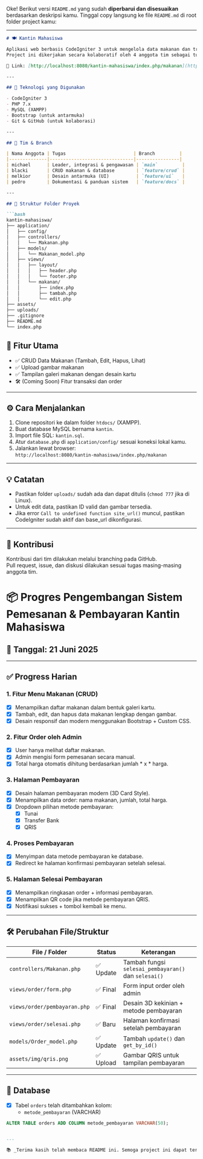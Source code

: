 Oke! Berikut versi `README.md` yang sudah **diperbarui dan disesuaikan** berdasarkan deskripsi kamu. Tinggal copy langsung ke file `README.md` di root folder project kamu:

---

```markdown
# 🍽 Kantin Mahasiswa

Aplikasi web berbasis CodeIgniter 3 untuk mengelola data makanan dan transaksi di kantin kampus.  
Project ini dikerjakan secara kolaboratif oleh 4 anggota tim sebagai tugas proyek kuliah.

🔗 Link: [http://localhost:8080/kantin-mahasiswa/index.php/makanan](http://localhost:8080/kantin-mahasiswa/index.php/makanan)

---

## 🚀 Teknologi yang Digunakan

- CodeIgniter 3
- PHP 7.x
- MySQL (XAMPP)
- Bootstrap (untuk antarmuka)
- Git & GitHub (untuk kolaborasi)

---

## 👥 Tim & Branch

| Nama Anggota | Tugas                         | Branch         |
|--------------|-------------------------------|----------------|
| michael      | Leader, integrasi & pengawasan | `main`         |
| blacki       | CRUD makanan & database        | `feature/crud` |
| melkior      | Desain antarmuka (UI)          | `feature/ui`   |
| pedro        | Dokumentasi & panduan sistem   | `feature/docs` |

---

## 📁 Struktur Folder Proyek

```bash
kantin-mahasiswa/
├── application/
│   ├── config/
│   ├── controllers/
│   │   └── Makanan.php
│   ├── models/
│   │   └── Makanan_model.php
│   ├── views/
│   │   ├── layout/
│   │   │   ├── header.php
│   │   │   └── footer.php
│   │   └── makanan/
│   │       ├── index.php
│   │       ├── tambah.php
│   │       └── edit.php
├── assets/
├── uploads/
├── .gitignore
├── README.md
└── index.php

```

## 📝 Fitur Utama

- ✅ CRUD Data Makanan (Tambah, Edit, Hapus, Lihat)
- ✅ Upload gambar makanan
- ✅ Tampilan galeri makanan dengan desain kartu
- 🛠 (Coming Soon) Fitur transaksi dan order

---

## ⚙️ Cara Menjalankan

1. Clone repositori ke dalam folder `htdocs/` (XAMPP).
2. Buat database MySQL bernama `kantin`.
3. Import file SQL: `kantin.sql`.
4. Atur `database.php` di `application/config/` sesuai koneksi lokal kamu.
5. Jalankan lewat browser:  
   `http://localhost:8080/kantin-mahasiswa/index.php/makanan`

---

## 💡 Catatan

- Pastikan folder `uploads/` sudah ada dan dapat ditulis (`chmod 777` jika di Linux).
- Untuk edit data, pastikan ID valid dan gambar tersedia.
- Jika error `Call to undefined function site_url()` muncul, pastikan CodeIgniter sudah aktif dan base_url dikonfigurasi.

---

## 🤝 Kontribusi

Kontribusi dari tim dilakukan melalui branching pada GitHub.  
Pull request, issue, dan diskusi dilakukan sesuai tugas masing-masing anggota tim.

# 📦 Progres Pengembangan Sistem Pemesanan & Pembayaran Kantin Mahasiswa

## 📅 Tanggal: 21 Juni 2025

---

## ✅ Progress Harian

### 1. Fitur Menu Makanan (CRUD)
- [x] Menampilkan daftar makanan dalam bentuk galeri kartu.
- [x] Tambah, edit, dan hapus data makanan lengkap dengan gambar.
- [x] Desain responsif dan modern menggunakan Bootstrap + Custom CSS.

### 2. Fitur Order oleh Admin
- [x] User hanya melihat daftar makanan.
- [x] Admin mengisi form pemesanan secara manual.
- [x] Total harga otomatis dihitung berdasarkan jumlah * x * harga.

### 3. Halaman Pembayaran
- [x] Desain halaman pembayaran modern (3D Card Style).
- [x] Menampilkan data order: nama makanan, jumlah, total harga.
- [x] Dropdown pilihan metode pembayaran:
  - [x] Tunai
  - [x] Transfer Bank
  - [x] QRIS

### 4. Proses Pembayaran
- [x] Menyimpan data metode pembayaran ke database.
- [x] Redirect ke halaman konfirmasi pembayaran setelah selesai.

### 5. Halaman Selesai Pembayaran
- [x] Menampilkan ringkasan order + informasi pembayaran.
- [x] Menampilkan QR code jika metode pembayaran QRIS.
- [x] Notifikasi sukses + tombol kembali ke menu.

---

## 🛠️ Perubahan File/Struktur

| File / Folder                            | Status      | Keterangan                             |
|------------------------------------------|-------------|----------------------------------------|
| `controllers/Makanan.php`                | ✅ Update    | Tambah fungsi `selesai_pembayaran()` dan `selesai()` |
| `views/order/form.php`                   | ✅ Final     | Form input order oleh admin            |
| `views/order/pembayaran.php`             | ✅ Final     | Desain 3D kekinian + metode pembayaran |
| `views/order/selesai.php`                | ✅ Baru      | Halaman konfirmasi setelah pembayaran  |
| `models/Order_model.php`                 | ✅ Update    | Tambah `update()` dan `get_by_id()`    |
| `assets/img/qris.png`                    | ✅ Upload    | Gambar QRIS untuk tampilan pembayaran  |

---

## 🔧 Database

- [x] Tabel `orders` telah ditambahkan kolom:
  - `metode_pembayaran` (VARCHAR)

```sql
ALTER TABLE orders ADD COLUMN metode_pembayaran VARCHAR(50);


---

📚 _Terima kasih telah membaca README ini. Semoga project ini dapat terus dikembangkan ke tahap produksi!_
```


